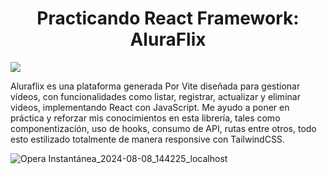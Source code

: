<h1 align="center">Practicando React Framework: AluraFlix</h1>

<img src="https://img.shields.io/badge/STATUS-FINALIZADO-green" display="inline" >

Aluraflix es una plataforma generada Por Vite diseñada para gestionar vídeos, con funcionalidades como listar, registrar, actualizar y eliminar videos, implementando React con JavaScript. Me ayudo a poner en práctica y reforzar mis conocimientos en esta librería, tales como componentización, uso de hooks, consumo de API, rutas entre otros, todo esto estilizado totalmente de manera responsive con TailwindCSS.

![Opera Instantánea_2024-08-08_144225_localhost](https://github.com/user-attachments/assets/4aaa2bf3-264a-4763-8603-34997766c520)
